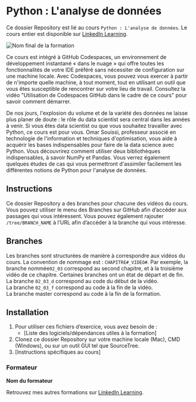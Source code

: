 # Python : L'analyse de données

Ce dossier Repository est lié au cours `Python : L'analyse de données`. Le cours entier est disponible sur [LinkedIn Learning][lil-course-url].

![Nom final de la formation][lil-thumbnail-url] 

Ce cours est intégré à GitHub Codespaces, un environnement de développement instantané « dans le nuage » qui offre toutes les fonctionnalités de votre IDE préféré sans nécessiter de configuration sur une machine locale. Avec Codespaces, vous pouvez vous exercer à partir de n'importe quelle machine, à tout moment, tout en utilisant un outil que vous êtes susceptible de rencontrer sur votre lieu de travail. Consultez la vidéo "Utilisation de Codespaces GitHub dans le cadre de ce cours" pour savoir comment démarrer.    

De nos jours, l'explosion du volume et de la variété des données ne laisse plus planer de doute : le rôle du data scientist sera central dans les années à venir. Si vous êtes data scientist ou que vous souhaitez travailler avec Python, ce cours est pour vous. Omar Souissi, professeur associé en technologie de l'information et techniques d'optimisation, vous aide à acquérir les bases indispensables pour faire de la data science avec Python. Vous découvrirez comment utiliser deux bibliothèques indispensables, à savoir NumPy et Pandas. Vous verrez également quelques études de cas qui vous permettront d'assimiler facilement les différentes notions de Python pour l'analyse de données.

## Instructions

Ce dossier Repository a des branches pour chacune des vidéos du cours. Vous pouvez utiliser le menu des Branches sur GitHub afin d’accéder aux passages qui vous intéressent. Vous pouvez également rajouter `/tree/BRANCH_NAME` à l’URL afin d’accéder à la branche qui vous intéresse. 

## Branches

Les branches sont structurées de manière à correspondre aux vidéos du cours. La convention de nommage est : `CHAPITRE#_VIDEO#`. Par exemple, la branche nommée`02_03` correspond au second chapitre, et à la troisième vidéo de ce chapitre. Certaines branches ont un état de départ et de fin.  
La branche `02_03_d` correspond au code du début de la vidéo.  
La branche `02_03_f` correspond au code à la fin de la vidéo.  
La branche master correspond au code à la fin de la formation. 

## Installation

1. Pour utiliser ces fichiers d’exercice, vous avez besoin de : 
   - [Liste des logiciels/dépendances utiles à la formation] 
2. Clonez ce dossier Repository sur votre machine locale (Mac), CMD (Windows), ou sur un outil GUI tel que SourceTree. 
3. [Instructions spécifiques au cours] 


### Formateur

**Nom du formateur** 

 Retrouvez mes autres formations sur [LinkedIn Learning][lil-URL-trainer].

[0]: # (Replace these placeholder URLs with actual course URLs)
[lil-course-url]: https://www.linkedin.com/learning/python-l-analyse-de-donnees
[lil-thumbnail-url]: https://media.licdn.com/dms/image/v2/D4D0DAQH75Yk3eWOFNA/learning-public-crop_675_1200/learning-public-crop_675_1200/0/1725352513892?e=2147483647&v=beta&t=My23RvqGaKa6AorbLjZaC6D_LfVQLLMcJnGTo0WW4Qk
[lil-URL-trainer]: https://www.linkedin.com/learning/instructors/omar-souissi

[1]: # (End of FR-Instruction ###############################################################################################)

